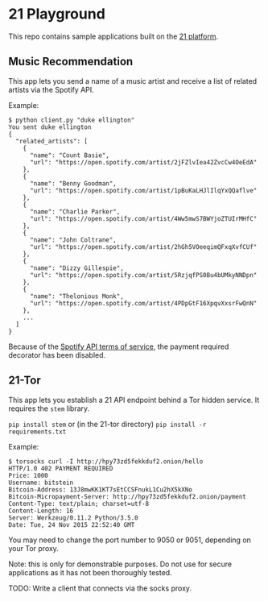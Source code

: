 21 Playground
=============

This repo contains sample applications built on the [21 platform](http://21.co/learn/).

## Music Recommendation

This app lets you send a name of a music artist and receive a list of related artists via the Spotify API.

Example:

```
$ python client.py "duke ellington"
You sent duke ellington
{
  "related_artists": [
    {
      "name": "Count Basie",
      "url": "https://open.spotify.com/artist/2jFZlvIea42ZvcCw4OeEdA"
    },
    {
      "name": "Benny Goodman",
      "url": "https://open.spotify.com/artist/1pBuKaLHJlIlqYxQQaflve"
    },
    {
      "name": "Charlie Parker",
      "url": "https://open.spotify.com/artist/4Ww5mwS7BWYjoZTUIrMHfC"
    },
    {
      "name": "John Coltrane",
      "url": "https://open.spotify.com/artist/2hGh5VOeeqimQFxqXvfCUf"
    },
    {
      "name": "Dizzy Gillespie",
      "url": "https://open.spotify.com/artist/5RzjqfPS0Bu4bUMkyNNDpn"
    },
    {
      "name": "Thelonious Monk",
      "url": "https://open.spotify.com/artist/4PDpGtF16XpqvXxsrFwQnN"
    },
    ...
  ]
}
```

Because of the [Spotify API terms of service](https://developer.spotify.com/developer-terms-of-use/#section-iv-restrictions), the payment required decorator has been disabled.

## 21-Tor

This app lets you establish a 21 API endpoint behind a Tor hidden service. It requires the `stem` library.

`pip install stem` or (in the 21-tor directory) `pip install -r requirements.txt`

Example:

```
$ torsocks curl -I http://hpy73zd5fekkduf2.onion/hello
HTTP/1.0 402 PAYMENT REQUIRED
Price: 1000
Username: bitstein
Bitcoin-Address: 13J8mwKK1KT7sEtCCSFnukL1Cu2hX5kXNo
Bitcoin-Micropayment-Server: http://hpy73zd5fekkduf2.onion/payment
Content-Type: text/plain; charset=utf-8
Content-Length: 16
Server: Werkzeug/0.11.2 Python/3.5.0
Date: Tue, 24 Nov 2015 22:52:40 GMT
```

You may need to change the port number to 9050 or 9051, depending on your Tor proxy.

Note: this is only for demonstrable purposes. Do not use for secure applications as it has not been thoroughly tested.

TODO: Write a client that connects via the socks proxy.
